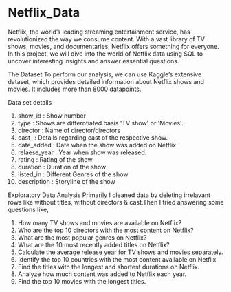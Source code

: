 # Netflix_Data
Netflix, the world’s leading streaming entertainment service, has revolutionized the way we consume content. With a vast library of TV shows, movies, and documentaries, Netflix offers something for everyone. In this project, we will dive into the world of Netflix data using SQL to uncover interesting insights and answer essential questions.

The Dataset
To perform our analysis, we can use Kaggle’s extensive dataset, which provides detailed information about Netflix shows and movies. It includes more than 8000 datapoints.

Data set details
1. show_id : Show number
2. type : Shows are differntiated basis 'TV show' or 'Movies'.
3. director : Name of director/directors
4. cast_ : Details regarding cast of the respective show.
5. date_added : Date when the show was added on Netflix.
6. relaese_year : Year when show was released.
7. rating : Rating of the show
8. duration : Duration of the show
9. listed_in : Different Genres of the show
10. description : Storyline of the show

Exploratory Data Analysis
Primarily I cleaned data by deleting irrelavant rows like without titles, without directors & cast.Then I tried answering some questions like,

1. How many TV shows and movies are available on Netflix?
2. Who are the top 10 directors with the most content on Netflix?
3. What are the most popular genres on Netflix?
4. What are the 10 most recently added titles on Netflix?
5. Calculate the average release year for TV shows and movies separately.
6. Identify the top 10 countries with the most content available on Netflix.
7. Find the titles with the longest and shortest durations on Netflix.
8. Analyze how much content was added to Netflix each year.
9. Find the top 10 movies with the longest titles.
